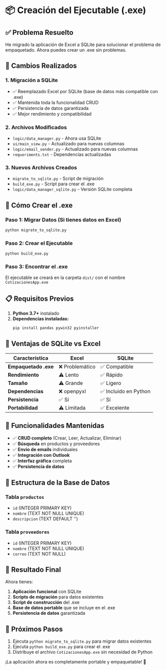 # 📦 Creación del Ejecutable (.exe)

## ✅ Problema Resuelto

He migrado la aplicación de Excel a SQLite para solucionar el problema de empaquetado. Ahora puedes crear un .exe sin problemas.

## 🔄 Cambios Realizados

### 1. **Migración a SQLite**
- ✅ Reemplazado Excel por SQLite (base de datos más compatible con .exe)
- ✅ Mantenida toda la funcionalidad CRUD
- ✅ Persistencia de datos garantizada
- ✅ Mejor rendimiento y compatibilidad

### 2. **Archivos Modificados**
- `logic/data_manager.py` - Ahora usa SQLite
- `ui/main_view.py` - Actualizado para nuevas columnas
- `logic/email_sender.py` - Actualizado para nuevas columnas
- `requeriments.txt` - Dependencias actualizadas

### 3. **Nuevos Archivos Creados**
- `migrate_to_sqlite.py` - Script de migración
- `build_exe.py` - Script para crear el .exe
- `logic/data_manager_sqlite.py` - Versión SQLite completa

## 🚀 Cómo Crear el .exe

### Paso 1: Migrar Datos (Si tienes datos en Excel)
```bash
python migrate_to_sqlite.py
```

### Paso 2: Crear el Ejecutable
```bash
python build_exe.py
```

### Paso 3: Encontrar el .exe
El ejecutable se creará en la carpeta `dist/` con el nombre `CotizacionesApp.exe`

## 📋 Requisitos Previos

1. **Python 3.7+** instalado
2. **Dependencias instaladas:**
   ```bash
   pip install pandas pywin32 pyinstaller
   ```

## 🎯 Ventajas de SQLite vs Excel

| Característica | Excel | SQLite |
|----------------|-------|--------|
| **Empaquetado .exe** | ❌ Problemático | ✅ Compatible |
| **Rendimiento** | ⚠️ Lento | ✅ Rápido |
| **Tamaño** | ⚠️ Grande | ✅ Ligero |
| **Dependencias** | ❌ openpyxl | ✅ Incluido en Python |
| **Persistencia** | ✅ Sí | ✅ Sí |
| **Portabilidad** | ⚠️ Limitada | ✅ Excelente |

## 🔧 Funcionalidades Mantenidas

- ✅ **CRUD completo** (Crear, Leer, Actualizar, Eliminar)
- ✅ **Búsqueda** en productos y proveedores
- ✅ **Envío de emails** individuales
- ✅ **Integración con Outlook**
- ✅ **Interfaz gráfica** completa
- ✅ **Persistencia de datos**

## 📁 Estructura de la Base de Datos

### Tabla `productos`
- `id` (INTEGER PRIMARY KEY)
- `nombre` (TEXT NOT NULL UNIQUE)
- `descripcion` (TEXT DEFAULT '')

### Tabla `proveedores`
- `id` (INTEGER PRIMARY KEY)
- `nombre` (TEXT NOT NULL UNIQUE)
- `correo` (TEXT NOT NULL)

## 🎉 Resultado Final

Ahora tienes:
1. **Aplicación funcional** con SQLite
2. **Scripts de migración** para datos existentes
3. **Script de construcción** del .exe
4. **Base de datos portable** que se incluye en el .exe
5. **Persistencia de datos** garantizada

## 🚀 Próximos Pasos

1. Ejecuta `python migrate_to_sqlite.py` para migrar datos existentes
2. Ejecuta `python build_exe.py` para crear el .exe
3. Distribuye el archivo `CotizacionesApp.exe` sin necesidad de Python

¡La aplicación ahora es completamente portable y empaquetable! 🎉
